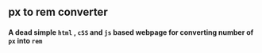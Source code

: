 ## px to rem converter
#### A dead simple `html` , `cSS` and `js` based webpage for converting number of `px` into `rem`